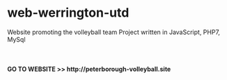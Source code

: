 # web-werrington-utd
Website promoting the volleyball team
Project written in JavaScript, PHP7, MySql

<br>
<h4>GO TO WEBSITE >>   http://peterborough-volleyball.site</h4>
